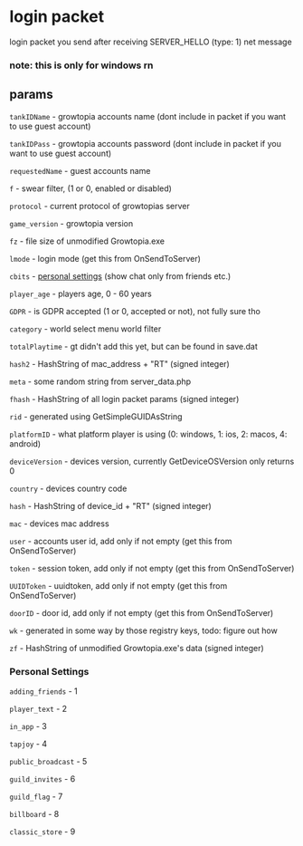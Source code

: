 # login packet

login packet you send after receiving SERVER_HELLO (type: 1) net message

### note: this is only for windows rn

## params
`tankIDName` - growtopia accounts name (dont include in packet if you want to use guest account)

`tankIDPass` - growtopia accounts password (dont include in packet if you want to use guest account)

`requestedName` - guest accounts name

`f` - swear filter, (1 or 0, enabled or disabled)

`protocol` - current protocol of growtopias server

`game_version` - growtopia version

`fz` - file size of unmodified Growtopia.exe

`lmode` - login mode (get this from OnSendToServer)

`cbits` - [personal settings](https://github.com/iProB1/Growtopia-DOCS/edit/main/packets/outgoing/generictexts/login.md#) (show chat only from friends etc.)

`player_age` - players age, 0 - 60 years

`GDPR` - is GDPR accepted (1 or 0, accepted or not), not fully sure tho

`category` - world select menu world filter

`totalPlaytime` - gt didn't add this yet, but can be found in save.dat

`hash2` - HashString of mac_address + "RT" (signed integer)

`meta` - some random string from server_data.php

`fhash` - HashString of all login packet params (signed integer)

`rid` - generated using GetSimpleGUIDAsString

`platformID` - what platform player is using (0: windows, 1: ios, 2: macos, 4: android)

`deviceVersion` - devices version, currently GetDeviceOSVersion only returns 0

`country` - devices country code

`hash` - HashString of device_id + "RT" (signed integer)

`mac` - devices mac address

`user` - accounts user id, add only if not empty (get this from OnSendToServer)

`token` - session token, add only if not empty (get this from OnSendToServer)

`UUIDToken` - uuidtoken, add only if not empty (get this from OnSendToServer)

`doorID` - door id, add only if not empty (get this from OnSendToServer)

`wk` - generated in some way by those registry keys, todo: figure out how

`zf` - HashString of unmodified Growtopia.exe's data (signed integer)

### Personal Settings
`adding_friends` - 1

`player_text` - 2

`in_app` - 3

`tapjoy` - 4

`public_broadcast` - 5

`guild_invites` - 6

`guild_flag` - 7

`billboard` - 8

`classic_store` - 9

